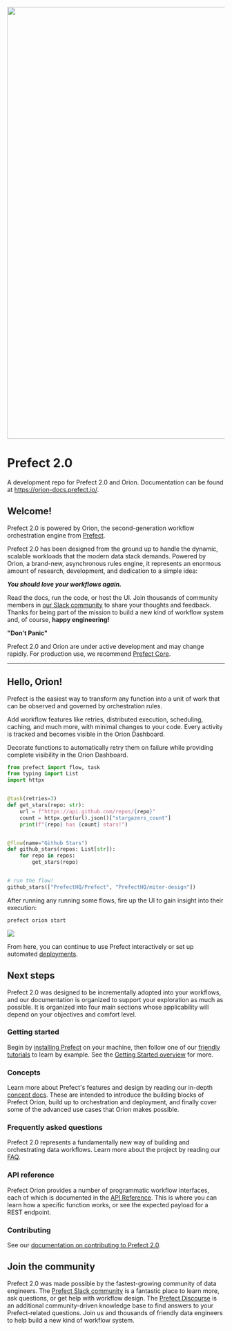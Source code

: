 <p align="center"><img src="https://images.ctfassets.net/gm98wzqotmnx/6rIpC9ZCAewsRGLwOw5BRe/bb17e1ef62f60d1ec32c1ae69487704c/prefect-2-logo-dark.png" width=1000></p>

# Prefect 2.0

A development repo for Prefect 2.0 and Orion. Documentation can be found at https://orion-docs.prefect.io/.

## Welcome!

Prefect 2.0 is powered by Orion, the second-generation workflow orchestration engine from [Prefect](https://www.prefect.io).

Prefect 2.0 has been designed from the ground up to handle the dynamic, scalable workloads that the modern data stack demands. Powered by Orion, a brand-new, asynchronous rules engine, it represents an enormous amount of research, development, and dedication to a simple idea:

_**You should love your workflows again.**_

Read the docs, run the code, or host the UI. Join thousands of community members in [our Slack community](https://www.prefect.io/slack) to share your thoughts and feedback. Thanks for being part of the mission to build a new kind of workflow system and, of course, **happy engineering!**

**"Don't Panic"**

Prefect 2.0 and Orion are under active development and may change rapidly. For production use, we recommend [Prefect Core](https://github.com/prefecthq/prefect).

---

## Hello, Orion!

Prefect is the easiest way to transform any function into a unit of work that can be observed and governed by orchestration rules.

Add workflow features like retries, distributed execution, scheduling, caching, and much more, with minimal changes to your code. Every activity is tracked and becomes visible in the Orion Dashboard.

Decorate functions to automatically retry them on failure while providing complete visibility in the Orion Dashboard.

```python
from prefect import flow, task
from typing import List
import httpx


@task(retries=3)
def get_stars(repo: str):
    url = f"https://api.github.com/repos/{repo}"
    count = httpx.get(url).json()["stargazers_count"]
    print(f"{repo} has {count} stars!")


@flow(name="Github Stars")
def github_stars(repos: List[str]):
    for repo in repos:
        get_stars(repo)


# run the flow!
github_stars(["PrefectHQ/Prefect", "PrefectHQ/miter-design"])
```

After running any running some flows, fire up the UI to gain insight into their execution:

```bash
prefect orion start
```

![](/docs/img/ui/orion-dashboard.png)

From here, you can continue to use Prefect interactively or set up automated [deployments](https://orion-docs.prefect.io/concepts/deployments).

## Next steps

Prefect 2.0 was designed to be incrementally adopted into your workflows, and our documentation is organized to support your exploration as much as possible. It is organized into four main sections whose applicability will depend on your objectives and comfort level.

### Getting started

Begin by [installing Prefect](https://orion-docs.prefect.io/getting-started/installation) on your machine, then follow one of our [friendly tutorials](https://orion-docs.prefect.io/tutorials/first-steps) to learn by example. See the [Getting Started overview](https://orion-docs.prefect.io/getting-started/overview) for more.


### Concepts

Learn more about Prefect's features and design by reading our in-depth [concept docs](https://orion-docs.prefect.io/concepts/overview). These are intended to introduce the building blocks of Prefect Orion, build up to orchestration and deployment, and finally cover some of the advanced use cases that Orion makes possible.

### Frequently asked questions

Prefect 2.0 represents a fundamentally new way of building and orchestrating data workflows. Learn more about the project by reading our [FAQ](https://orion-docs.prefect.io/faq).

### API reference

Prefect Orion provides a number of programmatic workflow interfaces, each of which is documented in the [API Reference](https://orion-docs.prefect.io/api-ref/overview). This is where you can learn how a specific function works, or see the expected payload for a REST endpoint.

### Contributing

See our [documentation on contributing to Prefect 2.0](https://orion-docs.prefect.io/contributing/overview/).


## Join the community

Prefect 2.0 was made possible by the fastest-growing community of data engineers. The [Prefect Slack community](https://prefect.io/slack) is a fantastic place to learn more, ask questions, or get help with workflow design. The [Prefect Discourse](https://discourse.prefect.io/) is an additional community-driven knowledge base to find answers to your Prefect-related questions. Join us and thousands of friendly data engineers to help build a new kind of workflow system.
